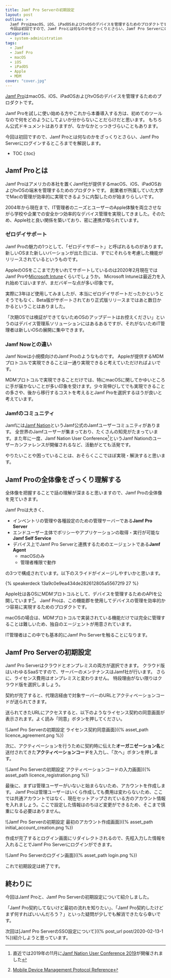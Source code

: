 ```yaml
---
title: Jamf Pro Serverの初期設定
layout: post
outline: >
  Jamf ProはmacOS、iOS、iPadOSおよびtvOSのデバイスを管理するためのプロダクトです。
  今回は初回ですので、Jamf Proとは何なのかをざっくりとさらい、Jamf Pro Serverにログインするところまでを解説します。
categories:
  - system-administration
tags:
  - Jamf
  - Jamf Pro
  - macOS
  - iOS
  - iPadOS
  - Apple
  - MDM
cover: "cover.jpg"
---
```


[Jamf Pro](https://www.jamf.com/ja/products/jamf-pro/)はmacOS、iOS、iPadOSおよびtvOSのデバイスを管理するためのプロダクトです。

Jamf Proを試しに使い始める方やこれから本番導入する方は、初めてのツールなので何をどのようにしてよいか分からないことだらけだと思います。
もちろん公式ドキュメントはありますが、なかなかとっつきづらいこともあります。

今回は初回ですので、Jamf Proとは何なのかをざっくりとさらい、Jamf Pro Serverにログインするところまでを解説します。

* TOC
{:toc}

## Jamf Proとは

Jamf Proはアメリカの本社を置くJamf社が提供するmacOS、iOS、iPadOSおよびtvOSの端末を管理するためのプロダクトです。
創業者が所属していた大学でMacの管理が効率的に実現できるように内製したのが始まりらしいです。

2004年から現在まで、IT管理者のニーズとユーザーのApple体験を両立させながら学校や企業での安全かつ効率的なデバイス管理を実現してきました。そのため、Apple社と良い関係を築いており、密に連携が取られています。

### ゼロデイサポート

Jamf Proの魅力の1つとして、「ゼロデイサポート」と呼ばれるものがあります。新しいOSまた新しいバーションが出た日には、すでにそれらを考慮した機能がリリースされているというものです。

AppleのOSをここまで力をいれてサポートしているのは2020年2月現在ではJamf Proや[Microsoft Intune](https://www.microsoft.com/ja-jp/microsoft-365/enterprise-mobility-security/microsoft-intune)くらいでしょうか。
Microsoft Intuneは最近力を入れ始めてはいますが、まだバギーな点が多い印象です。

実際に3年ほど使用してみましたが、本当にゼロデイサポートだったかというとそうでもなく、Beta版がサポートされており正式版リリースまではあと数日かかるということはありました。

「次期OSでは検証ができてないためOSのアップデートはお控えください」というのはデバイス管理系ソリューションにはあるあるですが、それがないためIT管理者は新しいOSの展開に集中できます。

### Jamf Nowとの違い

Jamf Nowは小規模向けのJamf Proのようなものです。
Appleが提供するMDMプロトコルで実現できることは一通り実現できると考えていただければよいです。

MDMプロトコルで実現できることだけでは、特にmacOSに関してかゆいところに手が届かないことが多い印象を受けます。少々背伸びしてでも実現できることの多さや、後から移行するコストを考えるとJamf Proを選択するほうが良いと考えています。

### Jamfのコミュニティ

Jamfには[Jamf Nation](https://www.jamf.com/jamf-nation/)というJamf公式のJamfユーザーコミュニティがあります。
全世界のJamfユーザーが集まっており、たくさんの知見がたまっています。また年に一度、Jamf Nation User Conference[^jamf-nation-user-conference-2019]というJamf Nationのユーザーカンファレンスが開催されるなど、活動がとても活発です。

やりたいことや困っていることは、おそらくここでほぼ実現・解決すると思います。

[^jamf-nation-user-conference-2019]: 直近では2019年の11月に[Jamf Nation User Conference 2019](https://www.jamf.com/events/jamf-nation-user-conference/2019/)が開催されました

## Jamf Proの全体像をざっくり理解する

全体像を把握することで話の理解が深まると思いますので、Jamf Proの全体像を見ていきます。

Jamf Proは大きく、

* インベントリの管理や各種設定のための管理サーバーである**Jamf Pro Server**
* エンドユーザー主体でポリシーやアプリケーションの取得・実行が可能な**Jamf Self Service**
* デバイス上でJamf Pro Serverと連携するためのエージェントである**Jamf Agent**
  * macOSのみ
  * 管理者権限で動作

の3つで構成されています。以下のスライドがイメージしやすいかと思います。

{% speakerdeck 13a9c0e9ea434de282612805a55672f9 27 %}

Apple社は各OSにMDMプロトコルとして、デバイスを管理するためのAPIを公開しています[^mobile-device-management-protocol-reference]。
Jamf Proは、この機能郡を使用してデバイスの管理を効率的かつ容易に実現するためのプロダクトです。

macOSの場合は、MDMプロトコルで実装されている機能だけでは完全に管理することは難しいため、独自のエージェントが用意されています。

IT管理者はこの中でも基本的にJamf Pro Serverを触ることになります。

[^mobile-device-management-protocol-reference]: [Mobile Device Management Protocol Reference](https://developer.apple.com/business/documentation/MDM-Protocol-Reference.pdf)

## Jamf Pro Serverの初期設定

Jamf Pro Serverはクラウドとオンプレミスの両方が選択できます。
クラウド版はいわゆるSaaSですので、サーバーのメンテナンスはJamf社が行います。
さらに、ライセンス費用はオンプレミスと変わりません。
特段理由がない限りはクラウド版を選択しましょう。

契約が完了すると、代理店経由で対象サーバーのURLとアクティベーションコードが送られてきます。

送られてきたURLにアクセスすると、以下のようなライセンス契約の同意画面が表示されます。よく読み「同意」ボタンを押してください。

![Jamf Pro Serverの初期設定 ライセンス契約同意画面]({% asset_path licence_agreement.png %})

次に、アクティベーションを行うために契約時に伝えた**オーガニゼーション名**と送付されてきた**アクティベーションコード**を入力し、「次へ」ボタンを押します。

![Jamf Pro Serverの初期設定 アクティベーションコードの入力画面]({% asset_path licence_registration.png %})

最後に、まずは管理ユーザーがいないと始まらないため、アカウントを作成します。
Jamf Proは管理ユーザーはいくら作成しても費用は変わらないため、ここでは共通アカウントではなく、現在セットアップされている方のアカウント情報を入れましょう。ここで設定した情報はのちほど変更ができるため、そこまで慎重になる必要はありません。

![Jamf Pro Serverの初期設定 最初のアカウント作成画面]({% asset_path initial_account_creation.png %})

作成が完了するとログイン画面にリダイレクトされるので、先程入力した情報を入れることでJamf Pro Serverにログインができます。

![Jamf Pro Serverのログイン画面]({% asset_path login.png %})

これで初期設定は終了です。

## 終わりに

今回はJamf Proと、Jamf Pro Serverの初期設定について紹介しました。

「Jamf Pro契約してないけど最初の流れを知りたい」、「Jamf Pro契約したけどまず何すればいいんだろう？」といった疑問が少しでも解消できたなら幸いです。

次回は[Jamf Pro ServerのSSO設定について]({% post_url post/2020-02-13-1 %})紹介しようと思っています。
